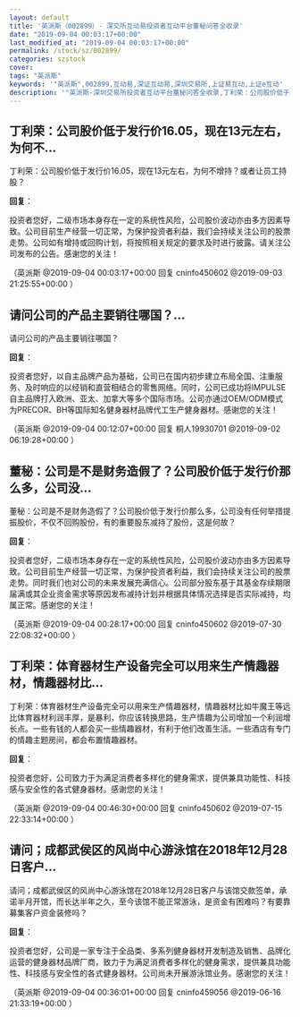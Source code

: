 ```yaml
---
layout: default
title: '英派斯（002899）- 深交所互动易投资者互动平台董秘问答全收录'
date: "2019-09-04 00:03:17+00:00"
last_modified_at: "2019-09-04 00:03:17+00:00"
permalink: /stock/sz/002899/
categories: szstock
cover: 
tags: "英派斯"
keywords: '"英派斯",002899,互动易,深证互动易,深圳交易所,上证易互动,上证e互动'
description: '"英派斯-深圳交易所投资者互动平台董秘问答全收录,丁利荣：公司股价低于发行价16.05，现在13元左右，为何不增持？或者让员工持股？"'
---
```


## 丁利荣：公司股价低于发行价16.05，现在13元左右，为何不...

丁利荣：公司股价低于发行价16.05，现在13元左右，为何不增持？或者让员工持股？

**回复**：

投资者您好，二级市场本身存在一定的系统性风险，公司股价波动亦由多方因素导致。公司目前生产经营一切正常，为保护投资者利益，我们会持续关注公司的股票走势。公司如有增持或回购计划，将按照相关规定的要求及时进行披露。请关注公司发布的公告。感谢您的关注！ 

（英派斯  @2019-09-04 00:03:17+00:00 回复 cninfo450602  @2019-09-03 21:25:55+00:00 ）

## 请问公司的产品主要销往哪国？...

请问公司的产品主要销往哪国？

**回复**：

投资者您好，以自主品牌产品为基础，公司已在国内初步建立布局全国、注重服务、及时响应的以经销和直营相结合的零售网络。同时，公司已成功将IMPULSE自主品牌打入欧洲、亚太、加拿大等多个国际市场。公司亦通过OEM/ODM模式为PRECOR、BH等国际知名健身器材品牌代工生产健身器材。感谢您的关注！ 

（英派斯  @2019-09-04 00:12:07+00:00 回复 桐人19930701  @2019-09-02 06:19:28+00:00 ）

## 董秘：公司是不是财务造假了？公司股价低于发行价那么多，公司没...

董秘：公司是不是财务造假了？公司股价低于发行价那么多，公司没有任何举措提振股价，不仅不回购股份，有的重要股东减持了股份，这是何故？

**回复**：

投资者您好，二级市场本身存在一定的系统性风险，公司股价波动亦由多方因素导致。公司目前生产经营一切正常，为保护投资者利益，我们会持续关注公司的股票走势。同时我们也对公司的未来发展充满信心。公司部分股东基于其基金存续期限届满或其企业资金需求等原因发布减持计划并根据具体情况选择是否实际减持，均属正常。感谢您的关注！ 

（英派斯  @2019-09-04 00:28:17+00:00 回复 cninfo450602  @2019-07-30 22:08:32+00:00 ）

## 丁利荣：体育器材生产设备完全可以用来生产情趣器材，情趣器材比...

丁利荣：体育器材生产设备完全可以用来生产情趣器材，情趣器材比如牛魔王等远比体育器材利润丰厚，是暴利，你应该转换思路，生产情趣为公司增加一个利润增长点。一些有钱的人都会买一些情趣器材，有利于他们改善生活。一些酒店有专门的情趣主题房间，都会布置情趣器材。

**回复**：

投资者您好，公司致力于为满足消费者多样化的健身需求，提供兼具功能性、科技感与安全性的各式健身器材。感谢您的关注！ 

（英派斯  @2019-09-04 00:46:30+00:00 回复 cninfo450602  @2019-07-15 22:33:14+00:00 ）

## 请问；成都武侯区的风尚中心游泳馆在2018年12月28日客户...

请问；成都武侯区的风尚中心游泳馆在2018年12月28日客户与该馆交款签单，承诺半月开馆，而长达半年之久，至今该馆不能正常游泳，是资金有困难吗？有要靠募集客户资金装修吗？

**回复**：

投资者您好，公司是一家专注于全品类、多系列健身器材开发制造及销售、品牌化运营的健身器材品牌厂商，致力于为满足消费者多样化的健身需求，提供兼具功能性、科技感与安全性的各式健身器材。公司尚未开展游泳馆业务。感谢您的关注！ 

（英派斯  @2019-09-04 00:36:01+00:00 回复 cninfo459056  @2019-06-16 21:33:19+00:00 ）

